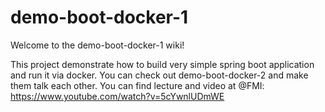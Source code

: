 # demo-boot-docker-1

Welcome to the demo-boot-docker-1 wiki!

This project demonstrate how to build very simple spring boot application and run it via docker. You can check out demo-boot-docker-2 and make them talk each other. You can find lecture and video at @FMI: https://www.youtube.com/watch?v=5cYwnlUDmWE